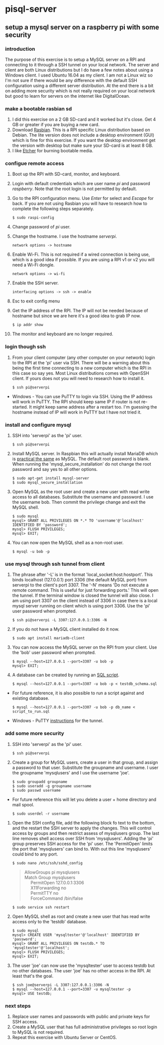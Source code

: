 # pisql-server
## setup a mysql server on a raspberry pi with some security

### introduction
The purpose of this exercise is to setup a MySQL server on a RPI and connecting to it through a SSH tunnel on your local network.  The server and client are both Linux distributions but I do have a few notes about using a Windows client.  I used Ubuntu 16.04 as my client.  I am not a Linux wiz so I'm not sure if there would be any difference with the default SSH configuration using a different server distribution.  At the end there is a bit on adding more security which is not really required on your local network but good to learn for servers on the internet like DigitalOcean.

### make a bootable rasbian sd
1. I did this exercise on a 2 GB SD-card and it worked but it's close.  Get 4 GB or greater if you are buying a new card.
1. Download [Rasbian](https://www.raspberrypi.org/downloads/raspbian/).  This is a RPI specific Linux distribution based on Debian.  The lite version does not include a desktop environment (GUI) which is fine for this exercise.  If you want the desktop environment get the version with desktop but make sure your SD-card is at least 8 GB.
1. I like [Etcher](https://etcher.io/) for burning bootable media.

### configue remote access
1. Boot up the RPI with SD-card, monitor, and keyboard.
1. Login with default credentials which are user name *pi* and password *raspberry*.  Note that the root login is not permitted by default.
1. Go to the RPI configuration menu.  Use *Enter* for select and *Escape* for back.  If you are not using Rasbian you will have to research how to complete the following steps separately.

   `$ sudo raspi-config` 
   
1. Change password of *pi* user.
1. Change the hostname.  I use the hostname *serverpi*.

   `network options -> hostname`
   
1. Enable Wi-Fi.  This is not required if a wired connection is being use, which is a good idea if possible.  If you are using a RPI v1 or v2 you will need a Wi-Fi dongle.

   `network options -> wi-fi`

1. Enable the SSH server.

   `interfacing options -> ssh -> enable`
   
1. Esc to exit config menu
1. Get the IP address of the RPI.  The IP will not be needed because of hostname but since we are here it's a good idea to grab IP now.

   `$ ip addr show`
   
1. The monitor and keyboard are no longer required.

### login though ssh
1. From your client computer (any other computer on your network) login to the RPI at the 'pi' user via SSH.  There will be a warning about this being the first time connecting to a new computer which is the RPI in this case so say yes.  Most Linux distributions comes with OpenSSH client.  If yours does not you will need to research how to install it.

   `$ ssh pi@serverpi`
   
* Windows - You can use PuTTY to login via SSH.  Using the IP address will work in PuTTY.  The RPI should keep same IP if router is not re-started.  It might keep same address after a restart too.  I'm guessing the hostname instead of IP will work in PuTTY but I have not tried it.

### install and configure mysql 
1. SSH into 'serverpi' as the 'pi' user.

   `$ ssh pi@serverpi`
   
1. Install MySQL server.  In Raspbian this will actually install MariaDB which is [practical the same](https://blog.panoply.io/a-comparative-vmariadb-vs-mysql) as MySQL.  The default root password is blank.  When running the 'mysql_secure_installation' do not change the root password and say yes to all other options.

   `$ sudo apt-get install mysql-server`  
   `$ sudo mysql_secure_installation`
  
1. Open MySQL as the root user and create a new user with read write access to all databases.  Substitute the username and password.  I use the username bob.  Then commit the privilege change and exit the MySQL shell.

   `$ sudo mysql`   
   `mysql> GRANT ALL PRIVILEGES ON *.* TO 'username'@'localhost' IDENTIFIED BY 'password';`   
   `mysql> FLUSH PRIVILEGES;`  
   `mysql> EXIT;`
   
1. You can now open the MySQL shell as a non-root user.

   `$ mysql -u bob -p`

### use mysql through ssh tunnel from client
1.  The phrase after '-L' is in the format 'local_socket:host:hostport'.  This binds localhost (127.0.0.1) port 3306 (the default MySQL port) from serverpi to the client's port 3307.  The '-N' means 'Do not execute a remote command.  This is useful for just forwarding ports.'  This will open the tunnel.  If the terminal window is closed the tunnel will also close.  I am using port 3307 on the client instead of 3306 in case there is a local mysql server running on client which is using port 3306.  Use the 'pi' user password when prompted.

    `$ ssh pi@serverpi -L 3307:127.0.0.1:3306 -N`
   
1. If you do not have a MySQL client installed do it now.

   `$ sudo apt install mariadb-client`

1. You can now access the MySQL server on the RPI from your client.  Use the 'bob' user password when prompted.

   `$ mysql --host=127.0.0.1 --port=3307 -u bob -p `  
   `mysql> EXIT;`
   
1. A database can be created by running an [SQL script](https://github.com/jhfatehi/pisql-server/blob/master/testdb_schema.sql).

   `$ mysql --host=127.0.0.1 --port=3307 -u bob -p < testdb_schema.sql`
   
* For future reference, it is also possible to run a script against and existing database.

   `$ mysql --host=127.0.0.1 --port=3307 -u bob -p db_name < script_to_run.sql`
   
* Windows - PuTTY [instructions](https://www.linode.com/docs/databases/mysql/create-an-ssh-tunnel-for-mysql-remote-access/) for the tunnel.

### add some more security
1. SSH into 'serverpi' as the 'pi' user.

   `$ ssh pi@serverpi`

1. Create a group for MySQL users, create a user in that group, and assign a password to that user.  Substitute the groupname and username.  I user the groupname 'mysqlusers' and I use the username 'joe'.

   `$ sudo groupadd groupname`  
   `$ sudo useradd -g groupname username`  
   `$ sudo passwd username`

* For future reference this will let you delete a user + home directory and mail spool.

   `$ sudo userdel -r username`

1. Open the SSH config file, add the following block fo text to the bottom, and the restart the SSH server to apply the changes.  This will control access by groups and then restrict assess of mysqlusers group.  The last line removes shell access over SSH from 'mysqlusers'.  Adding the 'pi' group preserves SSH access for the 'pi' user.  The 'PermitOpen' limits the port that 'mysqlusers' can bind to.  With out this line 'mysqlusers' could bind to any port.

   `$ sudo nano /etc/ssh/sshd_config`
	
   >AllowGroups pi mysqlusers  
   >Match Group mysqlusers  
   >&nbsp;&nbsp;&nbsp;&nbsp;&nbsp;PermitOpen 127.0.0.1:3306  
   >&nbsp;&nbsp;&nbsp;&nbsp;&nbsp;X11Forwarding no  
   >&nbsp;&nbsp;&nbsp;&nbsp;&nbsp;PermitTTY no  
   >&nbsp;&nbsp;&nbsp;&nbsp;&nbsp;ForceCommand /bin/false
   
   `$ sudo service ssh restart`

1. Open MySQL shell as root and create a new user that has read write access only to the 'testdb' database.

   `$ sudo mysql`  
   `mysql> CREATE USER 'mysqltester'@'localhost' IDENTIFIED BY 'password';`  
   `mysql> GRANT ALL PRIVILEGES ON testdb.* TO 'mysqltester'@'localhost';`  
   `mysql> FLUSH PRIVILEGES;`  
   `mysql> EXIT;`
   
1. The user 'joe' can now use the 'mysqltester' user to access testdb but no other databases.  The user 'joe' has no other access in the RPI.  At least that's the goal.

   `$ ssh joe@serverpi -L 3307:127.0.0.1:3306 -N`  
   `$ mysql --host=127.0.0.1 --port=3307 -u mysqltester -p`  
   `mysql> USE testdb;`

### next steps
1. Replace user names and passwords with public and private keys for SSH access.
1. Create a MySQL user that has full administrative privileges so root login to MySQL is not required.
1. Repeat this exercise with Ubuntu Server or CentOS.
